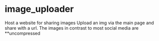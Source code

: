 # image_uploader

Host a website for sharing images
Upload an img via the main page and share with a url. 
The images in contrast to most social media are **uncompressed 
